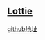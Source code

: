 ## [Lottie](http://mp.weixin.qq.com/s/kMY_QZOR6njO9nLk_ZC6dA)

[github地址](https://github.com/airbnb/lottie-android)

